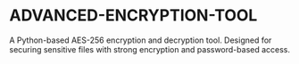 # ADVANCED-ENCRYPTION-TOOL
A Python-based AES-256 encryption and decryption tool. Designed for securing sensitive files with strong encryption and password-based access.
